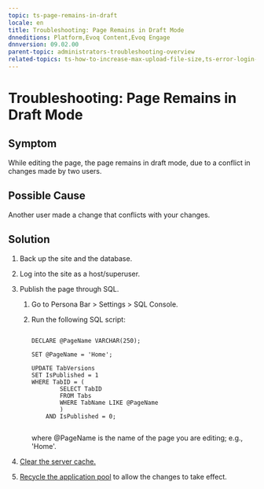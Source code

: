 ```yaml
---
topic: ts-page-remains-in-draft
locale: en
title: Troubleshooting: Page Remains in Draft Mode
dnneditions: Platform,Evoq Content,Evoq Engage
dnnversion: 09.02.00
parent-topic: administrators-troubleshooting-overview
related-topics: ts-how-to-increase-max-upload-file-size,ts-error-login-ip-filtering-is-currently-disabled,ts-error-another-user-has-taken-action-on-the-page,ts-error-unknown-server-tag-DNNComboBox,ts-error-could-not-load-awssdk,ts-error-sql-timeout,ts-error-argumentnullexception-after-move-upgrade,ts-install-missing-resources,ts-mixed-content-ssl,ts-broken-profile-image,ts-unable-to-remove-page-redirect-urls,ts-site-theme-not-loading,ts-incomplete-content-localization,ts-missing-persona-bar
---
```


# Troubleshooting: Page Remains in Draft Mode

## Symptom

While editing the page, the page remains in draft mode, due to a conflict in changes made by two users.

## Possible Cause

Another user made a change that conflicts with your changes.

## Solution

1.  Back up the site and the database.
2.  Log into the site as a host/superuser.
3.  Publish the page through SQL.
    1.  Go to Persona Bar \> Settings \> SQL Console.
    2.  Run the following SQL script:
        
        ```
        
        DECLARE @PageName VARCHAR(250);
        
        SET @PageName = 'Home';
        
        UPDATE TabVersions
        SET IsPublished = 1
        WHERE TabID = (
        		SELECT TabID
        		FROM Tabs
        		WHERE TabName LIKE @PageName
        		)
        	AND IsPublished = 0;
                                            
        ```
        
        where @PageName is the name of the page you are editing; e.g., 'Home'.
        
4.  [Clear the server cache.](clear-cache)
5.  [Recycle the application pool](https://technet.microsoft.com/en-us/library/cc770764(v=ws.10).aspx) to allow the changes to take effect.